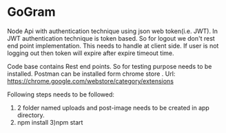 # GoGram
Node Api with authentication technique using json web token(i.e. JWT).
In JWT authentication technique is token based. So for logout we don't rest end point implementation.
This needs to handle at client side. If user is not logging out then token will expire after expire timeout time.

Code base contains Rest end points. So for testing purpose needs to be installed.
Postman can be installed form chrome store . Url: https://chrome.google.com/webstore/category/extensions

Following steps needs to be followed:
1) 2 folder named uploads and post-image needs to be created in app directory.
2) npm install
3)npm start
